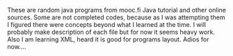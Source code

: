 These are random java programs from mooc.fi Java tutorial and other online sources.
Some are not completed codes, because as I was attempting them I figured there were concepts beyond what I learned at the time.
I will probably make description of each file but for now it seems heavy work.
Also I am learning XML, heard it is good for programs layout.
Adios for now....
